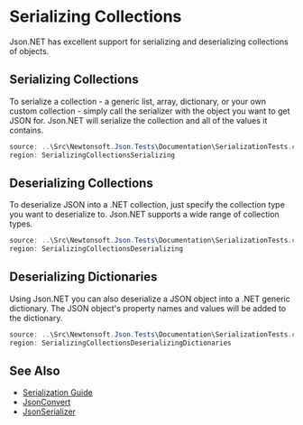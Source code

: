 ﻿# Serializing Collections

Json.NET has excellent support for serializing and deserializing collections of objects.

## Serializing Collections

To serialize a collection - a generic list, array, dictionary, or your own custom collection - simply call the serializer with the object you want to get JSON for. Json.NET will serialize the collection and all of the values it contains.

```csharp Serializing Collections
source: ..\Src\Newtonsoft.Json.Tests\Documentation\SerializationTests.cs
region: SerializingCollectionsSerializing
```

## Deserializing Collections

To deserialize JSON into a .NET collection, just specify the collection type you want to deserialize to. Json.NET supports a wide range of collection types.

```csharp Deserializing Collections
source: ..\Src\Newtonsoft.Json.Tests\Documentation\SerializationTests.cs
region: SerializingCollectionsDeserializing
```

## Deserializing Dictionaries

Using Json.NET you can also deserialize a JSON object into a .NET generic dictionary. The JSON object's property names and values will be added to the dictionary.

```csharp Deserializing Dictionaries
source: ..\Src\Newtonsoft.Json.Tests\Documentation\SerializationTests.cs
region: SerializingCollectionsDeserializingDictionaries
```

## See Also

- [Serialization Guide](SerializationGuide.md)
- [JsonConvert](/api/newtonsoft/json/jsonconvert/)
- [JsonSerializer](/api/newtonsoft/json/jsonserializer/)
